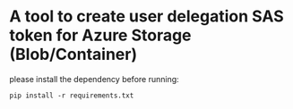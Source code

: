 # A tool to create user delegation SAS token for Azure Storage (Blob/Container)

please install the dependency before running:

```
pip install -r requirements.txt
```
